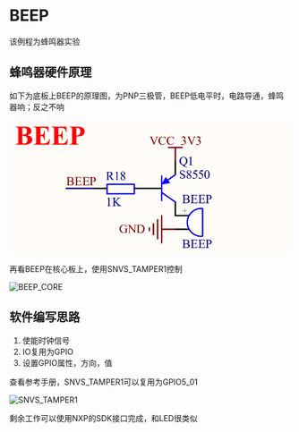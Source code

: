 # BEEP

该例程为蜂鸣器实验

## 蜂鸣器硬件原理

如下为底板上BEEP的原理图，为PNP三极管，BEEP低电平时，电路导通，蜂鸣器响；反之不响

![BEEP](https://github.com/sybc120404/image4md/blob/main/BEEP.png)

再看BEEP在核心板上，使用SNVS_TAMPER1控制

![BEEP_CORE](https://github.com/sybc120404/image4md/blob/main/BEEP_CORE.png)

## 软件编写思路

1. 使能时钟信号
2. IO复用为GPIO
3. 设置GPIO属性，方向，值

查看参考手册，SNVS_TAMPER1可以复用为GPIO5_01

![SNVS_TAMPER1](https://github.com/sybc120404/image4md/blob/main/SNVS_TAMPER1.png)

剩余工作可以使用NXP的SDK接口完成，和LED很类似